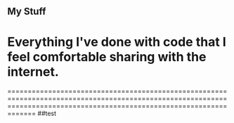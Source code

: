 ## My Stuff

# Everything I've done with code **that I feel comfortable sharing with the internet.**
=========================================================================================================================================================================
##test

